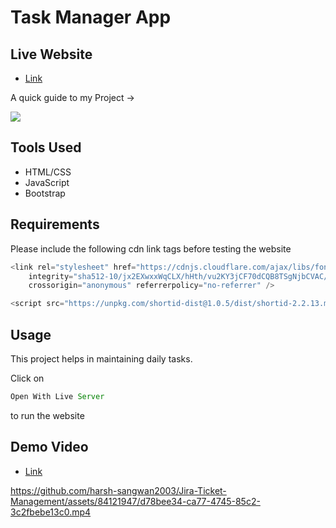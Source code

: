 # Task Manager App

## Live Website

- [Link](https://harsh-sangwan2003.github.io/Jira-Ticket-Management/)

A quick guide to my Project ->

<img src ="/image.webp">

## Tools Used

- HTML/CSS
- JavaScript
- Bootstrap

## Requirements

Please include the following cdn link tags before testing the website

```js
<link rel="stylesheet" href="https://cdnjs.cloudflare.com/ajax/libs/font-awesome/6.1.0/css/all.min.css"
    integrity="sha512-10/jx2EXwxxWqCLX/hHth/vu2KY3jCF70dCQB8TSgNjbCVAC/8vai53GfMDrO2Emgwccf2pJqxct9ehpzG+MTw=="
    crossorigin="anonymous" referrerpolicy="no-referrer" />
``` 

```js
<script src="https://unpkg.com/shortid-dist@1.0.5/dist/shortid-2.2.13.min.js"></script>
``` 

## Usage

This project helps in maintaining daily tasks.

Click on

```js
Open With Live Server
``` 
to run the website

## Demo Video

- [Link](https://app.gemoo.com/share/home?codeId=Ml3Rd9e4J7B2X)



https://github.com/harsh-sangwan2003/Jira-Ticket-Management/assets/84121947/d78bee34-ca77-4745-85c2-3c2fbebe13c0.mp4